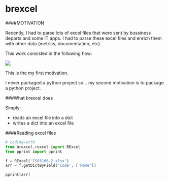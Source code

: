 brexcel
======

####MOTIVATION

Recently, I had to parse lots of excel files that were sent by bussiness departs and some IT apps. I had to parse these excel files and enrich them with other data (metrics, documentation, etc).

This work consisted in the following flow:

[![](http://yuml.me/b9072e48)](DataExample)

This is the my first motivation.

I never packaged a python project so... my second motivation is to package a python project.



###What brexcel does


Simply:

- reads an excel file into a dict
- writes a dict into an excel file

####Reading excel files

```python
# coding=utf8
from brexcel.rexcel import RExcel
from pprint import pprint

f = RExcel('ISO3166-2.xlsx')
arr = f.getDictByField('Code', ['Name'])

pprint(arr)
```
